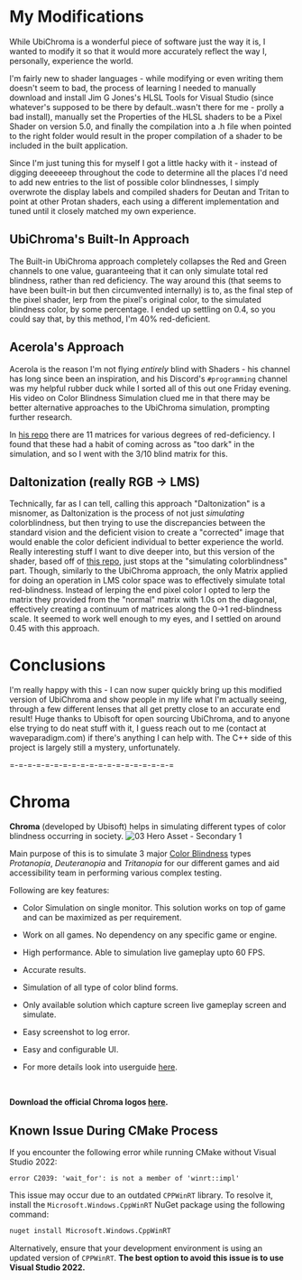 # My Modifications
While UbiChroma is a wonderful piece of software just the way it is, I wanted to modify it so that it would more accurately reflect the way I, personally, experience the world.

I'm fairly new to shader languages - while modifying or even writing them doesn't seem to bad, the process of learning I needed to manually download and install Jim G Jones's HLSL Tools for Visual Studio (since whatever's supposed to be there by default..wasn't there for me - prolly a bad install), manually set the Properties of the HLSL shaders to be a Pixel Shader on version 5.0, and finally the compilation into a .h file when pointed to the right folder would result in the proper compilation of a shader to be included in the built application.

Since I'm just tuning this for myself I got a little hacky with it - instead of digging deeeeeep throughout the code to determine all the places I'd need to add new entries to the list of possible color blindnesses, I simply overwrote the display labels and compiled shaders for Deutan and Tritan to point at other Protan shaders, each using a different implementation and tuned until it closely matched my own experience.

## UbiChroma's Built-In Approach
The Built-in UbiChroma approach completely collapses the Red and Green channels to one value, guaranteeing that it can only simulate total red blindness, rather than red deficiency. The way around this (that seems to have been built-in but then circumvented internally) is to, as the final step of the pixel shader, lerp from the pixel's original color, to the simulated blindness color, by some percentage. I ended up settling on 0.4, so you could say that, by this method, I'm 40% red-deficient.

## Acerola's Approach
Acerola is the reason I'm not flying *entirely* blind with Shaders - his channel has long since been an inspiration, and his Discord's `#programming` channel was my helpful rubber duck while I sorted all of this out one Friday evening. His video on Color Blindness Simulation clued me in that there may be better alternative approaches to the UbiChroma simulation, prompting further research.

In [his repo](https://github.com/GarrettGunnell/Post-Processing/blob/main/Assets/Color%20Blindness/) there are 11 matrices for various degrees of red-deficiency. I found that these had a habit of coming across as "too dark" in the simulation, and so I went with the 3/10 blind matrix for this.

## Daltonization (really RGB -> LMS)
Technically, far as I can tell, calling this approach "Daltonization" is a misnomer, as Daltonization is the process of not just *simulating* colorblindness, but then trying to use the discrepancies between the standard vision and the deficient vision to create a "corrected" image that would enable the color deficient individual to better experience the world. Really interesting stuff I want to dive deeper into, but this version of the shader, based off of [this repo](https://gist.github.com/jcdickinson/580b7fb5cc145cee8740), just stops at the "simulating colorblindness" part. Though, similarly to the UbiChroma approach, the only Matrix applied for doing an operation in LMS color space was to effectively simulate total red-blindness. Instead of lerping the end pixel color I opted to lerp the matrix they provided from the "normal" matrix with 1.0s on the diagonal, effectively creating a continuum of matrices along the 0->1 red-blindness scale. It seemed to work well enough to my eyes, and I settled on around 0.45 with this approach.

# Conclusions
I'm really happy with this - I can now super quickly bring up this modified version of UbiChroma and show people in my life what I'm actually seeing, through a few different lenses that all get pretty close to an accurate end result! Huge thanks to Ubisoft for open sourcing UbiChroma, and to anyone else trying to do neat stuff with it, I guess reach out to me (contact at waveparadigm.com) if there's anything I can help with. The C++ side of this project is largely still a mystery, unfortunately.

=-=-=-=-=-=-=-=-=-=-=-=-=-=-=-=-=-=-=

# Chroma

**Chroma** (developed by Ubisoft) helps in simulating different types of color blindness occurring in society.
![03 Hero Asset - Secondary 1](https://github.com/user-attachments/assets/24da16ce-ee0d-42d2-a6c4-d3329086e095)

Main purpose of this is to simulate 3 major [Color Blindness](https://en.wikipedia.org/wiki/Color_blindness) types _Protanopia_, _Deuteranopia_ and _Tritanopia_ for our different games and aid accessibility team in performing various complex testing.

Following are key features:

- Color Simulation on single monitor. This solution works on top of game and can be maximized as per requirement.
- Work on all games. No dependency on any specific game or engine.
- High performance. Able to simulation live gameplay upto 60 FPS.
- Accurate results. 
- Simulation of all type of color blind forms.
- Only available solution which capture screen live gameplay screen and simulate.
- Easy screenshot to log error.
- Easy and configurable UI.




- For more details look into userguide [here](source/Userguide.pdf).
<br/>

**Download the official Chroma logos [here](assets/logos).**

## Known Issue During CMake Process
If you encounter the following error while running CMake without Visual Studio 2022:

```
error C2039: 'wait_for': is not a member of 'winrt::impl'
```

This issue may occur due to an outdated `CPPWinRT` library. To resolve it, install the `Microsoft.Windows.CppWinRT` NuGet package using the following command:

```sh
nuget install Microsoft.Windows.CppWinRT
```

Alternatively, ensure that your development environment is using an updated version of `CPPWinRT`. **The best option to avoid this issue is to use Visual Studio 2022.**
